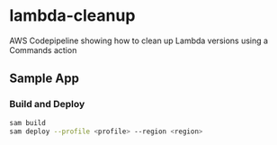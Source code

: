 # lambda-cleanup
AWS Codepipeline showing how to clean up Lambda versions using a Commands action

## Sample App

### Build and Deploy

```bash
sam build
sam deploy --profile <profile> --region <region>
```
